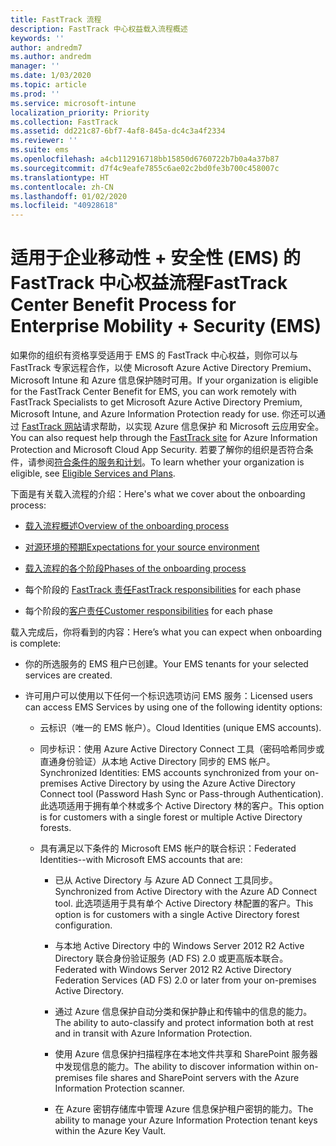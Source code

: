 ```yaml
---
title: FastTrack 流程
description: FastTrack 中心权益载入流程概述
keywords: ''
author: andredm7
ms.author: andredm
manager: ''
ms.date: 1/03/2020
ms.topic: article
ms.prod: ''
ms.service: microsoft-intune
localization_priority: Priority
ms.collection: FastTrack
ms.assetid: dd221c87-6bf7-4af8-845a-dc4c3a4f2334
ms.reviewer: ''
ms.suite: ems
ms.openlocfilehash: a4cb112916718bb15850d6760722b7b0a4a37b87
ms.sourcegitcommit: d7f4c9eafe7855c6ae02c2bd0fe3b700c458007c
ms.translationtype: HT
ms.contentlocale: zh-CN
ms.lasthandoff: 01/02/2020
ms.locfileid: "40928618"
---
```

# <a name="fasttrack-center-benefit-process-for-enterprise-mobility--security-ems"></a><span data-ttu-id="d35d0-103">适用于企业移动性 + 安全性 (EMS) 的 FastTrack 中心权益流程</span><span class="sxs-lookup"><span data-stu-id="d35d0-103">FastTrack Center Benefit Process for Enterprise Mobility + Security (EMS)</span></span>
<span data-ttu-id="d35d0-104">如果你的组织有资格享受适用于 EMS 的 FastTrack 中心权益，则你可以与 FastTrack 专家远程合作，以使 Microsoft Azure Active Directory Premium、Microsoft Intune 和 Azure 信息保护随时可用。</span><span class="sxs-lookup"><span data-stu-id="d35d0-104">If your organization is eligible for the FastTrack Center Benefit for EMS, you can work remotely with FastTrack Specialists to get Microsoft Azure Active Directory Premium, Microsoft Intune, and Azure Information Protection ready for use.</span></span> <span data-ttu-id="d35d0-105">你还可以通过 [FastTrack 网站](https://www.microsoft.com/fasttrack/microsoft-365/ems)请求帮助，以实现 Azure 信息保护 和 Microsoft 云应用安全。</span><span class="sxs-lookup"><span data-stu-id="d35d0-105">You can also request help through the [FastTrack site](https://www.microsoft.com/fasttrack/microsoft-365/ems) for Azure Information Protection and Microsoft Cloud App Security.</span></span> <span data-ttu-id="d35d0-106">若要了解你的组织是否符合条件，请参阅[符合条件的服务和计划](M365-eligible-services-and-plans.md)。</span><span class="sxs-lookup"><span data-stu-id="d35d0-106">To learn whether your organization is eligible, see [Eligible Services and Plans](M365-eligible-services-and-plans.md).</span></span>


<span data-ttu-id="d35d0-107">下面是有关载入流程的介绍：</span><span class="sxs-lookup"><span data-stu-id="d35d0-107">Here's what we cover about the onboarding process:</span></span>

-   [<span data-ttu-id="d35d0-108">载入流程概述</span><span class="sxs-lookup"><span data-stu-id="d35d0-108">Overview of the onboarding process</span></span>](EMS-fasttrack-benefit-overview.md)

-   [<span data-ttu-id="d35d0-109">对源环境的预期</span><span class="sxs-lookup"><span data-stu-id="d35d0-109">Expectations for your source environment</span></span>](EMS-source-environment-expectations.md)

-   [<span data-ttu-id="d35d0-110">载入流程的各个阶段</span><span class="sxs-lookup"><span data-stu-id="d35d0-110">Phases of the onboarding process</span></span>](EMS-onboarding-phases.md)

-   <span data-ttu-id="d35d0-111">每个阶段的 [FastTrack 责任](EMS-fasttrack-responsibilities.md)</span><span class="sxs-lookup"><span data-stu-id="d35d0-111">[FastTrack responsibilities](EMS-fasttrack-responsibilities.md) for each phase</span></span>

-   <span data-ttu-id="d35d0-112">每个阶段的[客户责任](EMS-your-responsibilities.md)</span><span class="sxs-lookup"><span data-stu-id="d35d0-112">[Customer responsibilities](EMS-your-responsibilities.md) for each phase</span></span>

<span data-ttu-id="d35d0-113">载入完成后，你将看到的内容：</span><span class="sxs-lookup"><span data-stu-id="d35d0-113">Here’s what you can expect when onboarding is complete:</span></span>

-   <span data-ttu-id="d35d0-114">你的所选服务的 EMS 租户已创建。</span><span class="sxs-lookup"><span data-stu-id="d35d0-114">Your EMS tenants for your selected services are created.</span></span>

-   <span data-ttu-id="d35d0-115">许可用户可以使用以下任何一个标识选项访问 EMS 服务：</span><span class="sxs-lookup"><span data-stu-id="d35d0-115">Licensed users can access EMS Services by using one of the following identity options:</span></span>

    -   <span data-ttu-id="d35d0-116">云标识（唯一的 EMS 帐户）。</span><span class="sxs-lookup"><span data-stu-id="d35d0-116">Cloud Identities (unique EMS accounts).</span></span>

    -   <span data-ttu-id="d35d0-117">同步标识：使用 Azure Active Directory Connect 工具（密码哈希同步或直通身份验证）从本地 Active Directory 同步的 EMS 帐户。</span><span class="sxs-lookup"><span data-stu-id="d35d0-117">Synchronized Identities: EMS accounts synchronized from your on-premises Active Directory by using the Azure Active Directory Connect tool (Password Hash Sync or Pass-through Authentication).</span></span> <span data-ttu-id="d35d0-118">此选项适用于拥有单个林或多个 Active Directory 林的客户。</span><span class="sxs-lookup"><span data-stu-id="d35d0-118">This option is for customers with a single forest or multiple Active Directory forests.</span></span>

    -   <span data-ttu-id="d35d0-119">具有满足以下条件的 Microsoft EMS 帐户的联合标识：</span><span class="sxs-lookup"><span data-stu-id="d35d0-119">Federated Identities--with Microsoft EMS accounts that are:</span></span>

        -   <span data-ttu-id="d35d0-120">已从 Active Directory 与 Azure AD Connect 工具同步。</span><span class="sxs-lookup"><span data-stu-id="d35d0-120">Synchronized from Active Directory with the Azure AD Connect tool.</span></span> <span data-ttu-id="d35d0-121">此选项适用于具有单个 Active Directory 林配置的客户。</span><span class="sxs-lookup"><span data-stu-id="d35d0-121">This option is for customers with a single Active Directory forest configuration.</span></span>

        -   <span data-ttu-id="d35d0-122">与本地 Active Directory 中的 Windows Server 2012 R2 Active Directory 联合身份验证服务 (AD FS) 2.0 或更高版本联合。</span><span class="sxs-lookup"><span data-stu-id="d35d0-122">Federated with Windows Server 2012 R2 Active Directory Federation Services (AD FS) 2.0 or later from your on-premises Active Directory.</span></span>

        -   <span data-ttu-id="d35d0-123">通过 Azure 信息保护自动分类和保护静止和传输中的信息的能力。</span><span class="sxs-lookup"><span data-stu-id="d35d0-123">The ability to auto-classify and protect information both at rest and in transit with Azure Information Protection.</span></span> 

        -   <span data-ttu-id="d35d0-124">使用 Azure 信息保护扫描程序在本地文件共享和 SharePoint 服务器中发现信息的能力。</span><span class="sxs-lookup"><span data-stu-id="d35d0-124">The ability to discover information within on-premises file shares and SharePoint servers with the Azure Information Protection scanner.</span></span> 

        -   <span data-ttu-id="d35d0-125">在 Azure 密钥存储库中管理 Azure 信息保护租户密钥的能力。</span><span class="sxs-lookup"><span data-stu-id="d35d0-125">The ability to manage your Azure Information Protection tenant keys within the Azure Key Vault.</span></span> 
